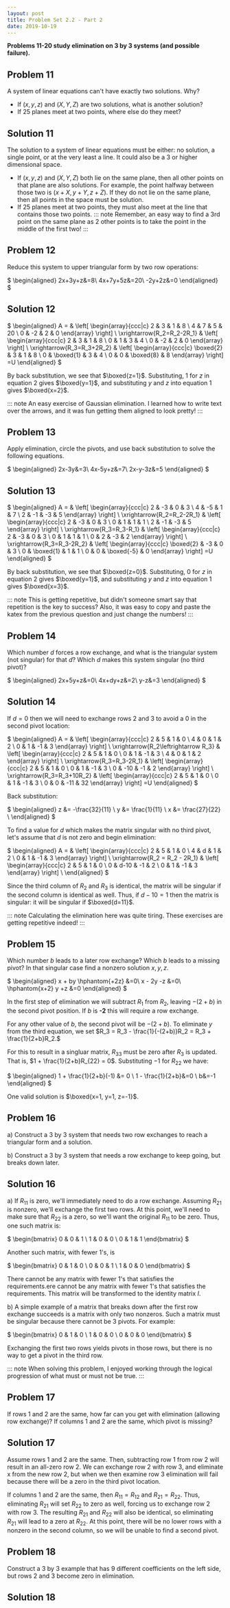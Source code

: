 ```yaml
---
layout: post
title: Problem Set 2.2 - Part 2
date: 2019-10-19
---
```


**Problems 11-20 study elimination on 3 by 3 systems (and possible failure).**

## Problem 11
A system of linear equations can't have exactly two solutions. Why?
- If $(x,y,z)$ and $(X,Y,Z)$ are two solutions, what is another solution?
- If 25 planes meet at two points, where else do they meet?

## Solution 11
The solution to a system of linear equations must be either: no solution, a single point, or at the very least
a line. It could also be a 3 or higher dimensional space.
- If $(x,y,z)$ and $(X,Y,Z)$ both lie on the same plane, then all other points
on that plane are also solutions. For example, the point halfway between those
two is $(x+X,y+Y,z+Z)$. If they do not lie on the same plane, then all
points in the space must be solution.
- If 25 planes meet at two points, they must also meet at the line that contains
    those two points.
::: note
Remember, an easy way to find a 3rd point on the same plane as 2 other points is
to take the point in the middle of the first two!
:::

## Problem 12
Reduce this system to upper triangular form by two row operations:

$
\begin{aligned}
2x+3y+z&=8\\
4x+7y+5z&=20\\
-2y+2z&=0
\end{aligned}
$

## Solution 12
$
\begin{aligned}
A = &
\left[ \begin{array}{ccc|c}
2 & 3 & 1 & 8 \\
4 & 7 & 5 & 20 \\
0 & -2 & 2 & 0
\end{array} \right] \\
 \xrightarrow{R_2=R_2-2R_1}
& \left[ \begin{array}{ccc|c}
2 & 3 & 1 & 8 \\
0 & 1 & 3 & 4 \\
0 & -2 & 2 & 0
\end{array} \right] \\
\xrightarrow{R_3=R_3+2R_2}
& \left[ \begin{array}{ccc|c}
\boxed{2} & 3 & 1 & 8 \\
0 & \boxed{1} & 3 & 4 \\
0 & 0 & \boxed{8} & 8
\end{array} \right]
=U
\end{aligned}
$

By back substitution, we see that $\boxed{z=1}$. Substituting,
$1$ for $z$ in equation 2 gives $\boxed{y=1}$, and substituting $y$ and $z$
into equation 1 gives $\boxed{x=2}$.

::: note
An easy exercise of Gaussian elimination. I learned how to write text over the
arrows, and it was fun getting them aligned to look pretty!
:::

## Problem 13
Apply elimination, circle the pivots, and use back substitution to solve the
following equations.

$
\begin{aligned}
2x-3y&=3\\
4x-5y+z&=7\\
2x-y-3z&=5
\end{aligned}
$

## Solution 13
$
\begin{aligned}
A = &
\left[ \begin{array}{ccc|c}
2 & -3 & 0 & 3 \\
4 & -5 & 1 & 7 \\
2 & -1 & -3 & 5
\end{array} \right] \\
 \xrightarrow{R_2=R_2-2R_1}
& \left[ \begin{array}{ccc|c}
2 & -3 & 0 & 3 \\
0 & 1 & 1 & 1 \\
2 & -1 & -3 & 5
\end{array} \right] \\
\xrightarrow{R_3=R_3-R_1}
& \left[ \begin{array}{ccc|c}
2 & -3 & 0 & 3 \\
0 & 1 & 1 & 1 \\
0 & 2 & -3 & 2
\end{array} \right] \\
\xrightarrow{R_3=R_3-2R_2}
& \left[ \begin{array}{ccc|c}
\boxed{2} & -3 & 0 & 3 \\
0 & \boxed{1} & 1 & 1 \\
0 & 0 & \boxed{-5} & 0
\end{array} \right]
=U
\end{aligned}
$

By back substitution, we see that $\boxed{z=0}$. Substituting,
$0$ for $z$ in equation 2 gives $\boxed{y=1}$, and substituting $y$ and $z$
into equation 1 gives $\boxed{x=3}$.

::: note
This is getting repetitive, but didn't someone smart say that repetition is the
key to success? Also, it was easy to copy and paste the katex from the previous
question and just change the numbers!
:::

## Problem 14
Which number $d$ forces a row exchange, and what is the triangular system (not
singular) for that $d$? Which $d$ makes this system singular (no third pivot)?

$
\begin{aligned}
2x+5y+z&=0\\
4x+dy+z&=2\\
y-z&=3
\end{aligned}
$

## Solution 14
If $d=0$ then we will need to exchange rows 2 and 3 to avoid a 0 in the second
pivot location:

$
\begin{aligned}
A = &
\left[ \begin{array}{ccc|c}
2 & 5 & 1 & 0 \\
4 & 0 & 1 & 2 \\
0 & 1 & -1 & 3
\end{array} \right] \\
\xrightarrow{R_2\leftrightarrow R_3}
& \left[ \begin{array}{ccc|c}
2 & 5 & 1 & 0 \\
0 & 1 & -1 & 3 \\
4 & 0 & 1 & 2
\end{array} \right] \\
\xrightarrow{R_3=R_3-2R_1}
& \left[ \begin{array}{ccc|c}
2 & 5 & 1 & 0 \\
0 & 1 & -1 & 3 \\
0 & -10 & -1 & 2
\end{array} \right] \\
\xrightarrow{R_3=R_3+10R_2}
& \left[ \begin{array}{ccc|c}
2 & 5 & 1 & 0 \\
0 & 1 & -1 & 3 \\
0 & 0 & -11 & 32
\end{array} \right]
=U
\end{aligned}
$

Back substitution:

$
\begin{aligned}
z &= -\frac{32}{11} \\
y &= \frac{1}{11} \\
x &= \frac{27}{22} \\
\end{aligned}
$

To find a value for $d$ which makes the matrix singular with no third pivot,
let's assume that $d$ is not zero and begin elimination:

$
\begin{aligned}
A = &
\left[ \begin{array}{ccc|c}
2 & 5 & 1 & 0 \\
4 & d & 1 & 2 \\
0 & 1 & -1 & 3
\end{array} \right] \\
\xrightarrow{R_2 = R_2 - 2R_1}
& \left[ \begin{array}{ccc|c}
2 & 5 & 1 & 0 \\
0 & d-10 & -1 & 2 \\
0 & 1 & -1 & 3
\end{array} \right] \\
\end{aligned}
$

Since the third column of $R_2$ and $R_3$ is identical, the matrix will be
singular if the second column is identical as well. Thus, if $d-10 = 1$ then
the matrix is singular: it will be singular if $\boxed{d=11}$.

::: note
Calculating the elimination here was quite tiring. These exercises are getting
repetitive indeed!
:::

## Problem 15
Which number $b$ leads to a later row exchange? Which $b$ leads to a missing
pivot? In that singular case find a nonzero solution $x,y,z$.

$
\begin{aligned}
x + by \hphantom{+2z}    &=0\\
x - 2y -z &=0\\
\hphantom{x+2} y +z &=0
\end{aligned}
$

In the first step of elimination we will subtract $R_1$ from $R_2$, leaving $-(2+b)$ in
the second pivot position. If $b$ is **-2** this will require a row exchange.

For any other value of $b$, the second pivot will be $-(2+b)$. To eliminate $y$
from the third equation, we set $R_3 = R_3 - \frac{1}{-(2+b)}R_2 = R_3 +
\frac{1}{2+b}R_2.$

For this to result in a singluar matrix, $R_{33}$ must be zero after $R_3$ is
updated. That is, $1 + \frac{1}{2+b}R_{22} = 0$. Substituting $-1$ for $R_{22}$
we have:

$
\begin{aligned}
1 + \frac{1}{2+b}(-1) &= 0 \\
1 - \frac{1}{2+b}&=0 \\
b&=-1
\end{aligned}
$

One valid solution is $\boxed{x=1, y=1, z=-1}$.

## Problem 16
a) Construct a 3 by 3 system that needs two row exchanges to reach a triangular
    form and a solution.

b) Construct a 3 by 3 system that needs a row exchange to keep going, but breaks
    down later.

## Solution 16
a) If $R_{11}$ is zero, we'll immediately need to do a row exchange. Assuming
$R_{21}$ is nonzero, we'll exchange the first two rows. At this point, we'll need
to make sure that $R_{22}$ is a zero, so we'll want the original $R_{11}$ to be
zero. Thus, one such matrix is:

$
\begin{bmatrix}
0 & 0 & 1 \\
1 & 0 & 0 \\
0 & 1 & 1
\end{bmatrix}
$

Another such matrix, with fewer 1's, is

$
\begin{bmatrix}
0 & 1 & 0 \\
0 & 0 & 1 \\
1 & 0 & 0
\end{bmatrix}
$

There cannot be any matrix with fewer 1's that satisfies the requirements.ere
cannot be any matrix with fewer 1's that satisfies the requirements. This
matrix will be transformed to the identity matrix $I$.

b) A simple example of a matrix that breaks down after the first row exchange
succeeds is a matrix with only two nonzeros. Such a matrix must be singular
because there cannot be 3 pivots. For example:

$
\begin{bmatrix}
0 & 1 & 0 \\
1 & 0 & 0 \\
0 & 0 & 0
\end{bmatrix}
$

Exchanging the first two rows yields pivots in those rows, but there is no way to get
a pivot in the third row.

::: note
When solving this problem, I enjoyed working through the logical progression of what must or must not be
true.
:::

## Problem 17
If rows 1 and 2 are the same, how far can you get with elimination (allowing row
exchange)? If columns 1 and 2 are the same, which pivot is missing?

## Solution 17
Assume rows 1 and 2 are the same. Then, subtracting row 1 from row 2 will result
in an all-zero row 2. We can exchange row 2 with row 3, and eliminate x from the
new row 2, but when we then examine row 3 elimination will fail because there
will be a zero in the third pivot location.

If columns 1 and 2 are the same, then $R_{11} = R_{12}$ and $R_{21} = R_{22}$.
Thus, eliminating $R_{21}$ will set $R_{22}$ to zero as well, forcing us to exchange row 2
with row 3. The resulting $R_{21}$ and $R_{22}$ will also be identical, so eliminating
$R_{21}$ will lead to a zero at $R_{22}$. At this point, there will be no lower
rows with a nonzero in the second column, so we will be unable to find a second
pivot.

## Problem 18
Construct a 3 by 3 example that has 9 different coefficients on the left side,
but rows 2 and 3 become zero in elimination.

## Solution 18


